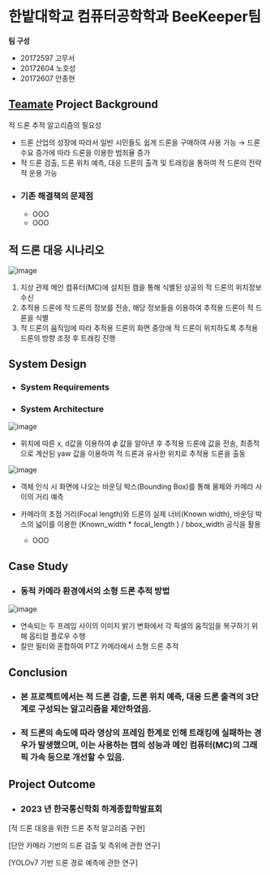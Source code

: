 # 한밭대학교 컴퓨터공학학과 BeeKeeper팀

**팀 구성**
- 20172597 고무서 
- 20172604 노호성
- 20172607 안종현

## <u>Teamate</u> Project Background
 적 드론 추적 알고리즘의 필요성
  - 드론 산업의 성장에 따라서 일반 시민들도 쉽게 드론을 구매하여 사용 가능 → 드론 수요 증가에 따라 드론을 이용한 범죄율 증가
  - 적 드론 검출, 드론 위치 예측, 대응 드론의 출격 및 트래킹을 통하여 적 드론의 전략적 운용 가능 
- ### 기존 해결책의 문제점
  - OOO
  - OOO
## 적 드론 대응 시나리오
![image](https://github.com/HBNU-SWUNIV/come-capstone23-beekeeper/assets/127067204/94d1110a-f198-4abb-9994-fc6588ff0f01)
1. 지상 관제 메인 컴퓨터(MC)에 설치된 캠을 통해 식별된 상공의 적 드론의 위치정보 수신
2. 추적용 드론에 적 드론의 정보를 전송, 해당 정보들을 이용하여 추적용 드론이 적 드론을 식별
3. 적 드론의 움직임에 따라 추적용 드론의 화면 중앙에 적 드론이 위치하도록 추적용 드론의 방향 조정 후 트래킹 진행 

## System Design
  - ### System Requirements
  - ### System Architecture
![image](https://github.com/HBNU-SWUNIV/come-capstone23-beekeeper/assets/127067204/fed5f702-a33c-46c6-973b-e24aceafdfbb)
  
  - 위치에 따른 x, d값을 이용하여 𝜙 값을 알아낸 후 추적용 드론에 값을 전송, 최종적으로 계산된 yaw 값을 이용하여 적 드론과 유사한 위치로 추적용 드론을 출동
    
![image](https://github.com/HBNU-SWUNIV/come-capstone23-beekeeper/assets/127067204/bfcf55e4-cc8f-46a0-afcc-5fd6d49afff5)


  - 객체 인식 시 화면에 나오는 바운딩 박스(Bounding Box)를 통해 물체와 카메라 사이의 거리 예측
  - 카메라의 초점 거리(Focal length)와 드론의 실제 너비(Known width), 바운딩 박스의 넓이를 이용한 (Known_width * focal_length ) / bbox_width 공식을 활용

    - OOO
    
## Case Study
  - ### 동적 카메라 환경에서의 소형 드론 추적 방법
 ![image](https://github.com/HBNU-SWUNIV/come-capstone23-beekeeper/assets/127067204/6b306e21-8529-4424-8b36-0931701bbc52)

  - 연속되는 두 프레임 사이의 이미지 밝기 변화에서 각 픽셀의 움직임을 복구하기 위해 옵티컬 플로우 수행 
  - 칼만 필터와 혼합하여 PTZ 카메라에서 소형 드론 추적
    
## Conclusion
  - ### 본 프로젝트에서는 적 드론 검출, 드론 위치 예측, 대응 드론 출격의 3단계로 구성되는 알고리즘을 제안하였음. 
  - ### 적 드론의 속도에 따라 영상의 프레임 한계로 인해 트래킹에 실패하는 경우가 발생했으며, 이는 사용하는 캠의 성능과 메인 컴퓨터(MC)의 그래픽 가속 등으로 개선할 수 있음.
  
## Project Outcome
- ### 2023 년 한국통신학회 하계종합학발표회
[적 드론 대응을 위한 드론 추적 알고리즘 구현]

[단안 카메라 기반의 드론 검출 및 측위에 관한 연구]

[YOLOv7 기반 드론 경로 예측에 관한 연구]

